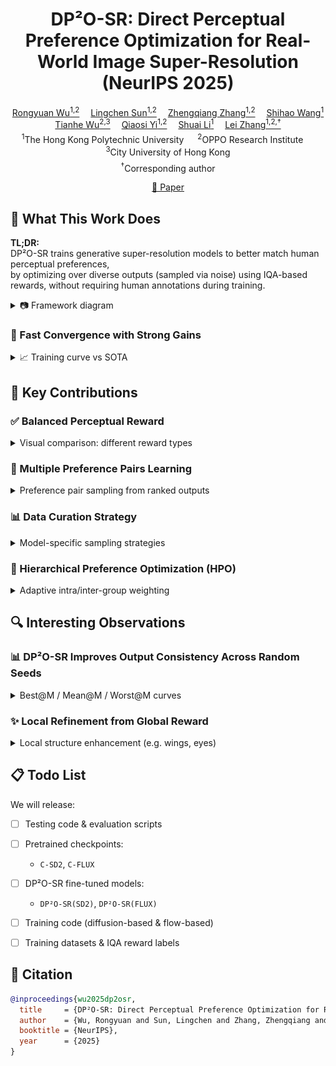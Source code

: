 <div align="center">

<h1>DP²O-SR: Direct Perceptual Preference Optimization for Real-World Image Super-Resolution (NeurIPS 2025)</h1>

<div>
  <a href="https://scholar.google.com/citations?hl=en&user=A-U8zE8AAAAJ" target="_blank">Rongyuan Wu<sup>1,2</sup></a>&emsp;
  <a href="https://scholar.google.com/citations?user=ZCDjTn8AAAAJ&hl=en" target="_blank">Lingchen Sun<sup>1,2</sup></a>&emsp;
  <a href="https://scholar.google.com/citations?user=UX26wSMAAAAJ&hl=en" target="_blank">Zhengqiang Zhang<sup>1,2</sup></a>&emsp;
  <a href="https://scholar.google.com/citations?hl=en&user=7TWugs4AAAAJ" target="_blank">Shihao Wang<sup>1</sup></a><br>  
  <a href="https://scholar.google.com/citations?hl=en&user=QW1JtysAAAAJ" target="_blank">Tianhe Wu<sup>2,3</sup></a>&emsp;
  <a href="https://scholar.google.com/citations?user=y5bqy0AAAAAJ&hl=zh-CN" target="_blank">Qiaosi Yi<sup>1,2</sup></a>&emsp;
  <a href="https://scholar.google.com/citations?hl=en&user=Bd73ldQAAAAJ" target="_blank">Shuai Li<sup>1</sup></a>&emsp;
  <a href="https://www4.comp.polyu.edu.hk/~cslzhang/" target="_blank">Lei Zhang<sup>1,2,†</sup></a>
</div>

<div style="margin-top: 4px;">
  <sup>1</sup>The Hong Kong Polytechnic University &emsp;
  <sup>2</sup>OPPO Research Institute &emsp;
  <sup>3</sup>City University of Hong Kong
</div>

<div style="margin-top: 6px;">
  <sup>†</sup>Corresponding author
</div>

[📄 Paper ](https://arxiv.org/pdf/2406.08177)


</div>

## 🧠 What This Work Does

**TL;DR:**  
DP²O-SR trains generative super-resolution models to better match human perceptual preferences,  
by optimizing over diverse outputs (sampled via noise) using IQA-based rewards,
without requiring human annotations during training.

<details>
<summary>📷 Framework diagram</summary>

![Framework](assets/framework.jpg)

</details>



### 🚀 Fast Convergence with Strong Gains

<details>
<summary>📈 Training curve vs SOTA</summary>

**DP²O-SR achieves strong perceptual gains in just 500 training steps**, outperforming powerful baselines like [SeeSR](https://github.com/cswry/SeeSR) and [OSEDiff](https://github.com/cswry/OSEDiff).

![Training Curve](assets/training_curve.png)

</details>



## 🌟 Key Contributions

### ✅ Balanced Perceptual Reward

<details>
<summary>Visual comparison: different reward types</summary>

Combines full-reference (fidelity) and no-reference (realism) IQA metrics to guide training with a **hybrid reward**.

![Balanced Reward](assets/reward_comparison.png)

</details>


### 🔄 Multiple Preference Pairs Learning

<details>
<summary>Preference pair sampling from ranked outputs</summary>

Instead of one best-vs-worst pair, we rank multiple outputs per input and sample multiple preference pairs — leading to richer and more stable learning.

</details>


### 📊 Data Curation Strategy

<details>
<summary>Model-specific sampling strategies</summary>

The optimal sampling strategy depends on model capacity:  
- Small models prefer **broader coverage** (e.g. 1/4)  
- Large models learn better with **stronger contrast** (e.g. 1/16)

![Curation Strategy](assets/model_curation.png)

</details>



### 🧩 Hierarchical Preference Optimization (HPO)

<details>
<summary>Adaptive intra/inter-group weighting</summary>

We adaptively weight each preference pair:  
- **Intra-group**: favor larger reward gaps  
- **Inter-group**: prioritize diverse candidate groups

</details>



## 🔍 Interesting Observations

### 📊 DP²O-SR Improves Output Consistency Across Random Seeds

<details>
<summary>Best@M / Mean@M / Worst@M curves</summary>

We explore how perceptual quality varies with the number of sampled outputs **M** per input, where M increases exponentially from 1 to 64 (i.e., M = 2ⁿ).  

**Key findings:**

- **Best@M** increases with M — higher perceptual peaks observed  
- **Worst@M** drops in baselines, but improves significantly with DP²O-SR  
- **Mean@M** stays relatively stable — but still benefits slightly from our approach  

This shows that **DP²O-SR not only improves average perceptual quality** but more importantly **raises the quality floor**, resulting in more consistent and robust outputs across different seeds.

![Stochasticity Stats](assets/best_mean_worst.png)

</details>



### ✨ Local Refinement from Global Reward

<details>
<summary>Local structure enhancement (e.g. wings, eyes)</summary>

DP²O-SR leads to **localized visual improvements**, even though training is guided by **global IQA rewards** only.

- **Seed sensitivity remains**: Even within the same model, different random seeds cause variations in local structures (e.g., wing textures, insect eyes).  
- **Same-seed refinement**: Under the same seed, DP²O-SR outputs consistently show sharper and more accurate textures than the baseline (e.g., clearer wing venation).  
- **Global-to-local effect**: These refinements emerge without any explicit local supervision, suggesting the model learns to enhance perceptually salient regions.

![Local Refinement](assets/local_refinement.jpg)

</details>

## 📋 Todo List

We will release:

- [ ] Testing code & evaluation scripts
- [ ] Pretrained checkpoints:
  - `C-SD2`, `C-FLUX`
- [ ] DP²O-SR fine-tuned models:
  - `DP²O-SR(SD2)`, `DP²O-SR(FLUX)`
- [ ] Training code (diffusion-based & flow-based)
- [ ] Training datasets & IQA reward labels


## 📜 Citation

```bibtex
@inproceedings{wu2025dp2osr,
  title     = {DP²O-SR: Direct Perceptual Preference Optimization for Real-World Image Super-Resolution},
  author    = {Wu, Rongyuan and Sun, Lingchen and Zhang, Zhengqiang and Wang, Shihao and Wu, Tianhe and Yi, Qiaosi and Li, Shuai and Zhang, Lei},
  booktitle = {NeurIPS},
  year      = {2025}
}
```